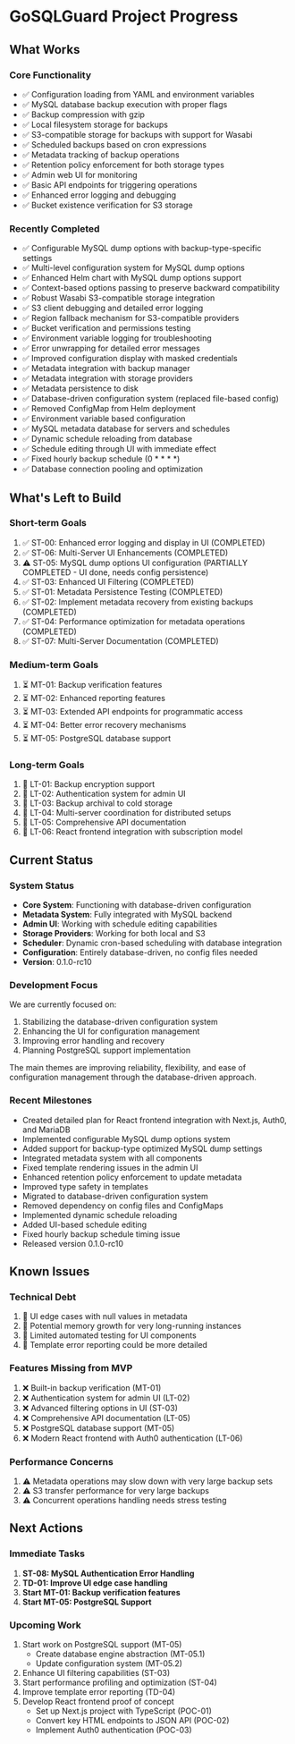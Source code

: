 # GoSQLGuard Project Progress

## What Works

### Core Functionality
- ✅ Configuration loading from YAML and environment variables
- ✅ MySQL database backup execution with proper flags
- ✅ Backup compression with gzip
- ✅ Local filesystem storage for backups
- ✅ S3-compatible storage for backups with support for Wasabi
- ✅ Scheduled backups based on cron expressions
- ✅ Metadata tracking of backup operations
- ✅ Retention policy enforcement for both storage types
- ✅ Admin web UI for monitoring
- ✅ Basic API endpoints for triggering operations
- ✅ Enhanced error logging and debugging
- ✅ Bucket existence verification for S3 storage

### Recently Completed
- ✅ Configurable MySQL dump options with backup-type-specific settings
- ✅ Multi-level configuration system for MySQL dump options
- ✅ Enhanced Helm chart with MySQL dump options support
- ✅ Context-based options passing to preserve backward compatibility
- ✅ Robust Wasabi S3-compatible storage integration
- ✅ S3 client debugging and detailed error logging
- ✅ Region fallback mechanism for S3-compatible providers
- ✅ Bucket verification and permissions testing
- ✅ Environment variable logging for troubleshooting
- ✅ Error unwrapping for detailed error messages
- ✅ Improved configuration display with masked credentials
- ✅ Metadata integration with backup manager
- ✅ Metadata integration with storage providers
- ✅ Metadata persistence to disk
- ✅ Database-driven configuration system (replaced file-based config)
- ✅ Removed ConfigMap from Helm deployment
- ✅ Environment variable based configuration
- ✅ MySQL metadata database for servers and schedules
- ✅ Dynamic schedule reloading from database
- ✅ Schedule editing through UI with immediate effect
- ✅ Fixed hourly backup schedule (0 * * * *)
- ✅ Database connection pooling and optimization

## What's Left to Build

### Short-term Goals
1. ✅ ST-00: Enhanced error logging and display in UI (COMPLETED)
2. ✅ ST-06: Multi-Server UI Enhancements (COMPLETED)
3. ⚠️ ST-05: MySQL dump options UI configuration (PARTIALLY COMPLETED - UI done, needs config persistence)
4. ✅ ST-03: Enhanced UI Filtering (COMPLETED)
5. ✅ ST-01: Metadata Persistence Testing (COMPLETED)
6. ✅ ST-02: Implement metadata recovery from existing backups (COMPLETED)
7. ✅ ST-04: Performance optimization for metadata operations (COMPLETED)
8. ✅ ST-07: Multi-Server Documentation (COMPLETED)

### Medium-term Goals
1. ⏳ MT-01: Backup verification features
2. ⏳ MT-02: Enhanced reporting features
3. ⏳ MT-03: Extended API endpoints for programmatic access
4. ⏳ MT-04: Better error recovery mechanisms
5. ⏳ MT-05: PostgreSQL database support

### Long-term Goals
1. 📅 LT-01: Backup encryption support
2. 📅 LT-02: Authentication system for admin UI
3. 📅 LT-03: Backup archival to cold storage
4. 📅 LT-04: Multi-server coordination for distributed setups
5. 📅 LT-05: Comprehensive API documentation
6. 📅 LT-06: React frontend integration with subscription model

## Current Status

### System Status
- **Core System**: Functioning with database-driven configuration
- **Metadata System**: Fully integrated with MySQL backend
- **Admin UI**: Working with schedule editing capabilities
- **Storage Providers**: Working for both local and S3
- **Scheduler**: Dynamic cron-based scheduling with database integration
- **Configuration**: Entirely database-driven, no config files needed
- **Version**: 0.1.0-rc10

### Development Focus
We are currently focused on:
1. Stabilizing the database-driven configuration system
2. Enhancing the UI for configuration management
3. Improving error handling and recovery
4. Planning PostgreSQL support implementation

The main themes are improving reliability, flexibility, and ease of configuration management through the database-driven approach.

### Recent Milestones
- Created detailed plan for React frontend integration with Next.js, Auth0, and MariaDB
- Implemented configurable MySQL dump options system
- Added support for backup-type optimized MySQL dump settings
- Integrated metadata system with all components
- Fixed template rendering issues in the admin UI
- Enhanced retention policy enforcement to update metadata
- Improved type safety in templates
- Migrated to database-driven configuration system
- Removed dependency on config files and ConfigMaps
- Implemented dynamic schedule reloading
- Added UI-based schedule editing
- Fixed hourly backup schedule timing issue
- Released version 0.1.0-rc10

## Known Issues

### Technical Debt
1. 🐛 UI edge cases with null values in metadata
2. 🐛 Potential memory growth for very long-running instances
3. 🐛 Limited automated testing for UI components
4. 🐛 Template error reporting could be more detailed

### Features Missing from MVP
1. ❌ Built-in backup verification (MT-01)
2. ❌ Authentication system for admin UI (LT-02)
3. ❌ Advanced filtering options in UI (ST-03)
4. ❌ Comprehensive API documentation (LT-05)
5. ❌ PostgreSQL database support (MT-05)
6. ❌ Modern React frontend with Auth0 authentication (LT-06)

### Performance Concerns
1. ⚠️ Metadata operations may slow down with very large backup sets
2. ⚠️ S3 transfer performance for very large backups
3. ⚠️ Concurrent operations handling needs stress testing

## Next Actions

### Immediate Tasks
1. **ST-08: MySQL Authentication Error Handling**
2. **TD-01: Improve UI edge case handling**
3. **Start MT-01: Backup verification features**
4. **Start MT-05: PostgreSQL Support**

### Upcoming Work
1. Start work on PostgreSQL support (MT-05)
   - Create database engine abstraction (MT-05.1)
   - Update configuration system (MT-05.2)
2. Enhance UI filtering capabilities (ST-03)
3. Start performance profiling and optimization (ST-04)
4. Improve template error reporting (TD-04)
5. Develop React frontend proof of concept
   - Set up Next.js project with TypeScript (POC-01)
   - Convert key HTML endpoints to JSON API (POC-02)
   - Implement Auth0 authentication (POC-03)
